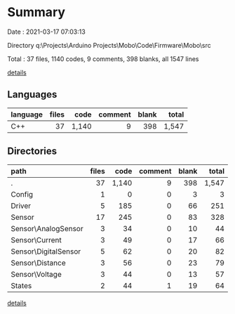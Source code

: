 # Summary

Date : 2021-03-17 07:03:13

Directory q:\Projects\Arduino Projects\Mobo\Code\Firmware\Mobo\src

Total : 37 files,  1140 codes, 9 comments, 398 blanks, all 1547 lines

[details](details.md)

## Languages
| language | files | code | comment | blank | total |
| :--- | ---: | ---: | ---: | ---: | ---: |
| C++ | 37 | 1,140 | 9 | 398 | 1,547 |

## Directories
| path | files | code | comment | blank | total |
| :--- | ---: | ---: | ---: | ---: | ---: |
| . | 37 | 1,140 | 9 | 398 | 1,547 |
| Config | 1 | 0 | 0 | 3 | 3 |
| Driver | 5 | 185 | 0 | 66 | 251 |
| Sensor | 17 | 245 | 0 | 83 | 328 |
| Sensor\AnalogSensor | 3 | 34 | 0 | 10 | 44 |
| Sensor\Current | 3 | 49 | 0 | 17 | 66 |
| Sensor\DigitalSensor | 5 | 62 | 0 | 20 | 82 |
| Sensor\Distance | 3 | 56 | 0 | 23 | 79 |
| Sensor\Voltage | 3 | 44 | 0 | 13 | 57 |
| States | 2 | 44 | 1 | 19 | 64 |

[details](details.md)